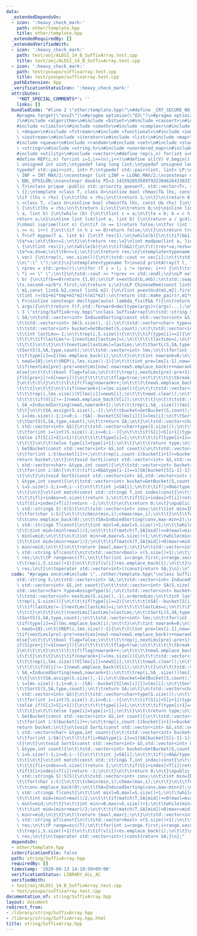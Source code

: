 ```yaml
---
data:
  _extendedDependsOn:
  - icon: ':heavy_check_mark:'
    path: other/template.hpp
    title: other/template.hpp
  _extendedRequiredBy: []
  _extendedVerifiedWith:
  - icon: ':heavy_check_mark:'
    path: test/aoj/ALDS1_14_B_SuffixArray.test.cpp
    title: test/aoj/ALDS1_14_B_SuffixArray.test.cpp
  - icon: ':heavy_check_mark:'
    path: test/yosupo/suffixarray.test.cpp
    title: test/yosupo/suffixarray.test.cpp
  _pathExtension: hpp
  _verificationStatusIcon: ':heavy_check_mark:'
  attributes:
    '*NOT_SPECIAL_COMMENTS*': ''
    links: []
  bundledCode: "#line 2 \"other/template.hpp\"\n#define _CRT_SECURE_NO_WARNINGS\n\
    #pragma target(\"avx2\")\n#pragma optimize(\"O3\")\n#pragma optimize(\"unroll-loops\"\
    )\n#include <algorithm>\n#include <bitset>\n#include <cassert>\n#include <cfloat>\n\
    #include <climits>\n#include <cmath>\n#include <complex>\n#include <ctime>\n#include\
    \ <deque>\n#include <fstream>\n#include <functional>\n#include <iomanip>\n#include\
    \ <iostream>\n#include <iterator>\n#include <list>\n#include <map>\n#include <memory>\n\
    #include <queue>\n#include <random>\n#include <set>\n#include <stack>\n#include\
    \ <string>\n#include <string.h>\n#include <unordered_map>\n#include <unordered_set>\n\
    #include <utility>\n#include <vector>\n#define rep(i,n) for(int i=0;i<(n);i++)\n\
    #define REP(i,n) for(int i=1;i<=(n);i++)\n#define all(V) V.begin(),V.end()\ntypedef\
    \ unsigned int uint;\ntypedef long long lint;\ntypedef unsigned long long ulint;\n\
    typedef std::pair<int, int> P;\ntypedef std::pair<lint, lint> LP;\nconstexpr int\
    \ INF = INT_MAX/2;\nconstexpr lint LINF = LLONG_MAX/2;\nconstexpr double eps =\
    \ DBL_EPSILON;\nconstexpr double PI=3.141592653589793238462643383279;\ntemplate<class\
    \ T>\nclass prique :public std::priority_queue<T, std::vector<T>, std::greater<T>>\
    \ {};\ntemplate <class T, class U>\ninline bool chmax(T& lhs, const U& rhs) {\n\
    \tif (lhs < rhs) {\n\t\tlhs = rhs;\n\t\treturn 1;\n\t}\n\treturn 0;\n}\ntemplate\
    \ <class T, class U>\ninline bool chmin(T& lhs, const U& rhs) {\n\tif (lhs > rhs)\
    \ {\n\t\tlhs = rhs;\n\t\treturn 1;\n\t}\n\treturn 0;\n}\ninline lint gcd(lint\
    \ a, lint b) {\n\twhile (b) {\n\t\tlint c = a;\n\t\ta = b; b = c % b;\n\t}\n\t\
    return a;\n}\ninline lint lcm(lint a, lint b) {\n\treturn a / gcd(a, b) * b;\n\
    }\nbool isprime(lint n) {\n\tif (n == 1)return false;\n\tfor (int i = 2; i * i\
    \ <= n; i++) {\n\t\tif (n % i == 0)return false;\n\t}\n\treturn true;\n}\ntemplate<typename\
    \ T>\nT mypow(T a, lint b) {\n\tT res(1);\n\twhile(b){\n\t\tif(b&1)res*=a;\n\t\
    \ta*=a;\n\t\tb>>=1;\n\t}\n\treturn res;\n}\nlint modpow(lint a, lint b, lint m)\
    \ {\n\tlint res(1);\n\twhile(b){\n\t\tif(b&1){\n\t\t\tres*=a;res%=m;\n\t\t}\n\t\
    \ta*=a;a%=m;\n\t\tb>>=1;\n\t}\n\treturn res;\n}\ntemplate<typename T>\nvoid printArray(std::vector<T>&\
    \ vec) {\n\trep(i, vec.size()){\n\t\tstd::cout << vec[i];\n\t\tstd::cout<<(i==(int)vec.size()-1?\"\
    \\n\":\" \");\n\t}\n}\ntemplate<typename T>\nvoid printArray(T l, T r) {\n\tT\
    \ rprev = std::prev(r);\n\tfor (T i = l; i != rprev; i++) {\n\t\tstd::cout <<\
    \ *i << \" \";\n\t}\n\tstd::cout << *rprev << std::endl;\n}\nLP extGcd(lint a,lint\
    \ b) {\n\tif(b==0)return {1,0};\n\tLP s=extGcd(b,a%b);\n\tstd::swap(s.first,s.second);\n\
    \ts.second-=a/b*s.first;\n\treturn s;\n}\nLP ChineseRem(const lint& b1,const lint&\
    \ m1,const lint& b2,const lint& m2) {\n\tlint p=extGcd(m1,m2).first;\n\tlint tmp=(b2-b1)*p%m2;\n\
    \tlint r=(b1+m1*tmp+m1*m2)%(m1*m2);\n\treturn std::make_pair(r,m1*m2);\n}\ntemplate<typename\
    \ F>\ninline constexpr decltype(auto) lambda_fix(F&& f){\n\treturn [f=std::forward<F>(f)](auto&&...\
    \ args){\n\t\treturn f(f,std::forward<decltype(args)>(args)...);\n\t};\n}\n#line\
    \ 3 \"string/SuffixArray.hpp\"\nclass SuffixArray{\n\tstd::string S;\n\tstd::vector<int>\
    \ SA;\n\tstd::vector<int> InducedSorting(const std::vector<int> &S,int count){\n\
    \t\tstd::vector<int> SA(S.size(),-1);\n\t\tstd::vector<char> type=AssignType(S);\n\
    \t\tstd::vector<int> bucket=GetBucket(S,count);\n\t\tstd::vector<int> nextLms(S.size(),-1),orderedLms;\n\
    \t\tint lastLms=-1;\n\t\trep(i,S.size()){\n\t\t\tif(type[i]==2){\n\t\t\t\tSA[--bucket[S[i]]]=i;\n\
    \t\t\t\tif(lastLms!=-1)nextLms[lastLms]=i;\n\t\t\t\tlastLms=i;\n\t\t\t\torderedLms.emplace_back(i);\n\
    \t\t\t}\n\t\t}\n\t\tnextLms[lastLms]=lastLms;\n\t\tSortL(S,SA,type,count);\n\t\
    \tSortS(S,SA,type,count);\n\t\tstd::vector<int> lms;\n\t\tfor(int i:SA){\n\t\t\
    \tif(type[i]==2)lms.emplace_back(i);\n\t\t}\n\t\tint nowrank=0;\n\t\tstd::vector<int>\
    \ newS={0};\n\t\tREP(i,lms.size()-1){\n\t\t\tint pre=lms[i-1],now=lms[i];\n\t\t\
    \tif(nextLms[pre]-pre!=nextLms[now]-now)newS.emplace_back(++nowrank);\n\t\t\t\
    else{\n\t\t\t\tbool flag=false;\n\t\t\t\trep(j,nextLms[pre]-pre+1){\n\t\t\t\t\t\
    if(S[pre+j]!=S[now+j]){\n\t\t\t\t\t\tflag=true;\n\t\t\t\t\t\tbreak;\n\t\t\t\t\t\
    }\n\t\t\t\t}\n\t\t\t\tif(flag)nowrank++;\n\t\t\t\tnewS.emplace_back(nowrank);\n\
    \t\t\t}\n\t\t}\n\t\tif(nowrank+1!=lms.size()){\n\t\t\tstd::vector<int> V(S.size(),-1);\n\
    \t\t\trep(i,lms.size())V[lms[i]]=newS[i];\n\t\t\tnewS.clear();\n\t\t\trep(i,S.size()){\n\
    \t\t\t\tif(V[i]!=-1)newS.emplace_back(V[i]);\n\t\t\t}\n\t\t\tstd::vector<int>\
    \ SA_=InducedSorting(newS,nowrank+1);\n\t\t\trep(i,SA_.size())lms[i]=orderedLms[SA_[i]];\n\
    \t\t}\n\t\tSA.assign(S.size(),-1);\n\t\tbucket=GetBucket(S,count);\n\t\tfor(int\
    \ i=lms.size()-1;i>=0;i--)SA[--bucket[S[lms[i]]]]=lms[i];\n\t\tSortL(S,SA,type,count);\n\
    \t\tSortS(S,SA,type,count);\n\t\treturn SA;\n\t}\n\tstd::vector<char> AssignType(const\
    \ std::vector<int> &S){\n\t\tstd::vector<char>type(S.size());\n\t\ttype.back()=2;\n\
    \t\tfor(int i=(int)S.size()-2;i>=0;i--){\n\t\t\tif(S[i]<S[i+1])type[i]=0;\n\t\t\
    \telse if(S[i]>S[i+1]){\n\t\t\t\ttype[i]=1;\n\t\t\t\tif(type[i+1]==0)type[i+1]=2;\n\
    \t\t\t}\n\t\t\telse type[i]=type[i+1];\n\t\t}\n\t\treturn type;\n\t}\n\tstd::vector<int>\
    \ GetBucket(const std::vector<int> &S,int count){\n\t\tstd::vector<int> bucket(count);\n\
    \t\tfor(int i:S)bucket[i]++;\n\t\trep(i,count-1)bucket[i+1]+=bucket[i];\n\t\t\
    return bucket;\n\t}\n\tvoid SortL(const std::vector<int> &S,std::vector<int> &SA,const\
    \ std::vector<char> &type,int count){\n\t\tstd::vector<int> bucket=GetBucket(S,count);\n\
    \t\tfor(int i:SA){\n\t\t\tif(i>0&&type[i-1]==1)SA[bucket[S[i-1]-1]++]=i-1;\n\t\
    \t}\n\t}\n\tvoid SortS(const std::vector<int> &S,std::vector<int> &SA,const std::vector<char>\
    \ &type,int count){\n\t\tstd::vector<int> bucket=GetBucket(S,count);\n\t\tfor(int\
    \ i=S.size()-1;i>=0;i--){\n\t\t\tint j=SA[i];\n\t\t\tif(j>0&&(type[j-1]==0||type[j-1]==2))SA[--bucket[S[j-1]]]=j-1;\n\
    \t\t}\n\t}\n\tint match(const std::string& T,int index)const{\n\t\trep(i,T.size()){\n\
    \t\t\tif(i+index>=S.size())return 1;\n\t\t\tif(S[i+index]<T[i])return 1;\n\t\t\
    \tif(S[i+index]>T[i])return -1;\n\t\t}\n\t\treturn 0;\n\t}\npublic:\n\tSuffixArray(const\
    \ std::string& S):S(S){\n\t\tstd::vector<int> conv;\n\t\tint min=INF,max=-INF;\n\
    \t\tfor(char i:S){\n\t\t\tchmin(min,i);chmax(max,i);\n\t\t}\n\t\tfor(char i:S)conv.emplace_back(i-min+1);\n\
    \t\tconv.emplace_back(0);\n\t\tSA=InducedSorting(conv,max-min+2);\n\t}\n\tP occ(const\
    \ std::string& T)const{\n\t\tint minl=0,maxl=S.size()+1;\n\t\twhile(minl+1<maxl){\n\
    \t\t\tint mid=(minl+maxl)/2;\n\t\t\tif(match(T,SA[mid])<=0)maxl=mid;\n\t\t\telse\
    \ minl=mid;\n\t\t}\n\t\tint minr=0,maxr=S.size()+1;\n\t\twhile(minr+1<maxr){\n\
    \t\t\tint mid=(minr+maxr)/2;\n\t\t\tif(match(T,SA[mid])<0)maxr=mid;\n\t\t\telse\
    \ minr=mid;\n\t\t}\n\t\treturn {maxl,maxr};\n\t}\n\tstd::vector<int> locate(const\
    \ std::string &T)const{\n\t\tstd::vector<bool> v(S.size()+1);\n\t\tstd::vector<int>\
    \ res;\n\t\tP range=occ(T);\n\t\tfor(int i=range.first;i<range.second;i++)v[SA[i]]=true;\n\
    \t\trep(i,S.size()+1){\n\t\t\tif(v[i])res.emplace_back(i);\n\t\t}\n\t\treturn\
    \ res;\n\t}\n\toperator std::vector<int>()const{return SA;}\n};\n"
  code: "#pragma once\n#include \"../other/template.hpp\"\nclass SuffixArray{\n\t\
    std::string S;\n\tstd::vector<int> SA;\n\tstd::vector<int> InducedSorting(const\
    \ std::vector<int> &S,int count){\n\t\tstd::vector<int> SA(S.size(),-1);\n\t\t\
    std::vector<char> type=AssignType(S);\n\t\tstd::vector<int> bucket=GetBucket(S,count);\n\
    \t\tstd::vector<int> nextLms(S.size(),-1),orderedLms;\n\t\tint lastLms=-1;\n\t\
    \trep(i,S.size()){\n\t\t\tif(type[i]==2){\n\t\t\t\tSA[--bucket[S[i]]]=i;\n\t\t\
    \t\tif(lastLms!=-1)nextLms[lastLms]=i;\n\t\t\t\tlastLms=i;\n\t\t\t\torderedLms.emplace_back(i);\n\
    \t\t\t}\n\t\t}\n\t\tnextLms[lastLms]=lastLms;\n\t\tSortL(S,SA,type,count);\n\t\
    \tSortS(S,SA,type,count);\n\t\tstd::vector<int> lms;\n\t\tfor(int i:SA){\n\t\t\
    \tif(type[i]==2)lms.emplace_back(i);\n\t\t}\n\t\tint nowrank=0;\n\t\tstd::vector<int>\
    \ newS={0};\n\t\tREP(i,lms.size()-1){\n\t\t\tint pre=lms[i-1],now=lms[i];\n\t\t\
    \tif(nextLms[pre]-pre!=nextLms[now]-now)newS.emplace_back(++nowrank);\n\t\t\t\
    else{\n\t\t\t\tbool flag=false;\n\t\t\t\trep(j,nextLms[pre]-pre+1){\n\t\t\t\t\t\
    if(S[pre+j]!=S[now+j]){\n\t\t\t\t\t\tflag=true;\n\t\t\t\t\t\tbreak;\n\t\t\t\t\t\
    }\n\t\t\t\t}\n\t\t\t\tif(flag)nowrank++;\n\t\t\t\tnewS.emplace_back(nowrank);\n\
    \t\t\t}\n\t\t}\n\t\tif(nowrank+1!=lms.size()){\n\t\t\tstd::vector<int> V(S.size(),-1);\n\
    \t\t\trep(i,lms.size())V[lms[i]]=newS[i];\n\t\t\tnewS.clear();\n\t\t\trep(i,S.size()){\n\
    \t\t\t\tif(V[i]!=-1)newS.emplace_back(V[i]);\n\t\t\t}\n\t\t\tstd::vector<int>\
    \ SA_=InducedSorting(newS,nowrank+1);\n\t\t\trep(i,SA_.size())lms[i]=orderedLms[SA_[i]];\n\
    \t\t}\n\t\tSA.assign(S.size(),-1);\n\t\tbucket=GetBucket(S,count);\n\t\tfor(int\
    \ i=lms.size()-1;i>=0;i--)SA[--bucket[S[lms[i]]]]=lms[i];\n\t\tSortL(S,SA,type,count);\n\
    \t\tSortS(S,SA,type,count);\n\t\treturn SA;\n\t}\n\tstd::vector<char> AssignType(const\
    \ std::vector<int> &S){\n\t\tstd::vector<char>type(S.size());\n\t\ttype.back()=2;\n\
    \t\tfor(int i=(int)S.size()-2;i>=0;i--){\n\t\t\tif(S[i]<S[i+1])type[i]=0;\n\t\t\
    \telse if(S[i]>S[i+1]){\n\t\t\t\ttype[i]=1;\n\t\t\t\tif(type[i+1]==0)type[i+1]=2;\n\
    \t\t\t}\n\t\t\telse type[i]=type[i+1];\n\t\t}\n\t\treturn type;\n\t}\n\tstd::vector<int>\
    \ GetBucket(const std::vector<int> &S,int count){\n\t\tstd::vector<int> bucket(count);\n\
    \t\tfor(int i:S)bucket[i]++;\n\t\trep(i,count-1)bucket[i+1]+=bucket[i];\n\t\t\
    return bucket;\n\t}\n\tvoid SortL(const std::vector<int> &S,std::vector<int> &SA,const\
    \ std::vector<char> &type,int count){\n\t\tstd::vector<int> bucket=GetBucket(S,count);\n\
    \t\tfor(int i:SA){\n\t\t\tif(i>0&&type[i-1]==1)SA[bucket[S[i-1]-1]++]=i-1;\n\t\
    \t}\n\t}\n\tvoid SortS(const std::vector<int> &S,std::vector<int> &SA,const std::vector<char>\
    \ &type,int count){\n\t\tstd::vector<int> bucket=GetBucket(S,count);\n\t\tfor(int\
    \ i=S.size()-1;i>=0;i--){\n\t\t\tint j=SA[i];\n\t\t\tif(j>0&&(type[j-1]==0||type[j-1]==2))SA[--bucket[S[j-1]]]=j-1;\n\
    \t\t}\n\t}\n\tint match(const std::string& T,int index)const{\n\t\trep(i,T.size()){\n\
    \t\t\tif(i+index>=S.size())return 1;\n\t\t\tif(S[i+index]<T[i])return 1;\n\t\t\
    \tif(S[i+index]>T[i])return -1;\n\t\t}\n\t\treturn 0;\n\t}\npublic:\n\tSuffixArray(const\
    \ std::string& S):S(S){\n\t\tstd::vector<int> conv;\n\t\tint min=INF,max=-INF;\n\
    \t\tfor(char i:S){\n\t\t\tchmin(min,i);chmax(max,i);\n\t\t}\n\t\tfor(char i:S)conv.emplace_back(i-min+1);\n\
    \t\tconv.emplace_back(0);\n\t\tSA=InducedSorting(conv,max-min+2);\n\t}\n\tP occ(const\
    \ std::string& T)const{\n\t\tint minl=0,maxl=S.size()+1;\n\t\twhile(minl+1<maxl){\n\
    \t\t\tint mid=(minl+maxl)/2;\n\t\t\tif(match(T,SA[mid])<=0)maxl=mid;\n\t\t\telse\
    \ minl=mid;\n\t\t}\n\t\tint minr=0,maxr=S.size()+1;\n\t\twhile(minr+1<maxr){\n\
    \t\t\tint mid=(minr+maxr)/2;\n\t\t\tif(match(T,SA[mid])<0)maxr=mid;\n\t\t\telse\
    \ minr=mid;\n\t\t}\n\t\treturn {maxl,maxr};\n\t}\n\tstd::vector<int> locate(const\
    \ std::string &T)const{\n\t\tstd::vector<bool> v(S.size()+1);\n\t\tstd::vector<int>\
    \ res;\n\t\tP range=occ(T);\n\t\tfor(int i=range.first;i<range.second;i++)v[SA[i]]=true;\n\
    \t\trep(i,S.size()+1){\n\t\t\tif(v[i])res.emplace_back(i);\n\t\t}\n\t\treturn\
    \ res;\n\t}\n\toperator std::vector<int>()const{return SA;}\n};"
  dependsOn:
  - other/template.hpp
  isVerificationFile: false
  path: string/SuffixArray.hpp
  requiredBy: []
  timestamp: '2020-09-13 14:10:50+09:00'
  verificationStatus: LIBRARY_ALL_AC
  verifiedWith:
  - test/aoj/ALDS1_14_B_SuffixArray.test.cpp
  - test/yosupo/suffixarray.test.cpp
documentation_of: string/SuffixArray.hpp
layout: document
redirect_from:
- /library/string/SuffixArray.hpp
- /library/string/SuffixArray.hpp.html
title: string/SuffixArray.hpp
---
```

